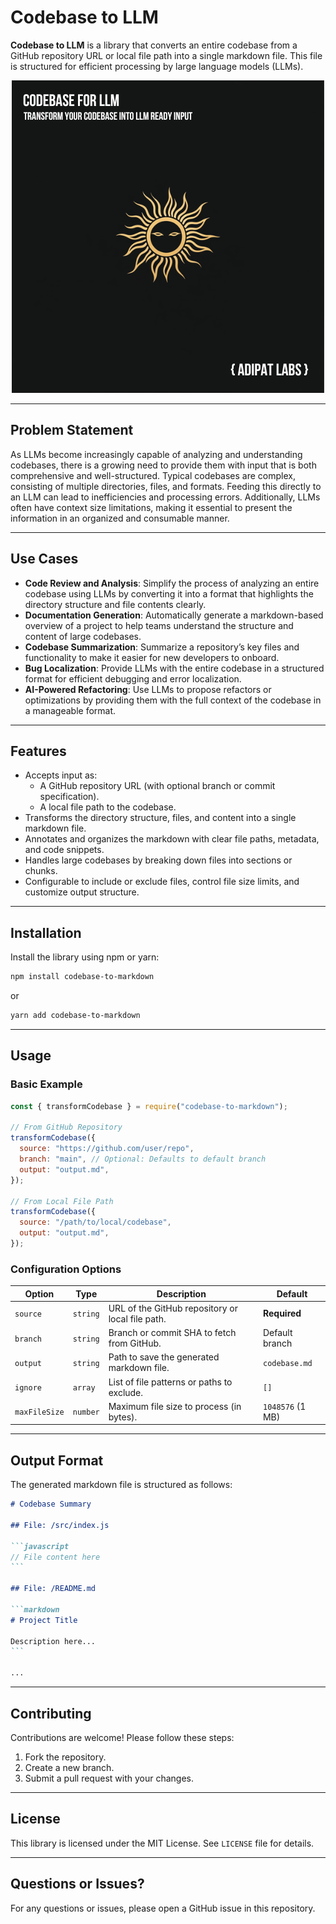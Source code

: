 # Codebase to LLM

**Codebase to LLM** is a library that converts an entire codebase from a GitHub repository URL or local file path into a single markdown file. This file is structured for efficient processing by large language models (LLMs).

<p align="center">
  <img src="https://raw.githubusercontent.com/AdiPat/codebase-for-llm/refs/heads/main/assets/logo_art.png" />
</p>

---

## Problem Statement

As LLMs become increasingly capable of analyzing and understanding codebases, there is a growing need to provide them with input that is both comprehensive and well-structured. Typical codebases are complex, consisting of multiple directories, files, and formats. Feeding this directly to an LLM can lead to inefficiencies and processing errors. Additionally, LLMs often have context size limitations, making it essential to present the information in an organized and consumable manner.

---

## Use Cases

- **Code Review and Analysis**: Simplify the process of analyzing an entire codebase using LLMs by converting it into a format that highlights the directory structure and file contents clearly.
- **Documentation Generation**: Automatically generate a markdown-based overview of a project to help teams understand the structure and content of large codebases.
- **Codebase Summarization**: Summarize a repository’s key files and functionality to make it easier for new developers to onboard.
- **Bug Localization**: Provide LLMs with the entire codebase in a structured format for efficient debugging and error localization.
- **AI-Powered Refactoring**: Use LLMs to propose refactors or optimizations by providing them with the full context of the codebase in a manageable format.

---

## Features

- Accepts input as:
  - A GitHub repository URL (with optional branch or commit specification).
  - A local file path to the codebase.
- Transforms the directory structure, files, and content into a single markdown file.
- Annotates and organizes the markdown with clear file paths, metadata, and code snippets.
- Handles large codebases by breaking down files into sections or chunks.
- Configurable to include or exclude files, control file size limits, and customize output structure.

---

## Installation

Install the library using npm or yarn:

```bash
npm install codebase-to-markdown
```

or

```bash
yarn add codebase-to-markdown
```

---

## Usage

### Basic Example

```javascript
const { transformCodebase } = require("codebase-to-markdown");

// From GitHub Repository
transformCodebase({
  source: "https://github.com/user/repo",
  branch: "main", // Optional: Defaults to default branch
  output: "output.md",
});

// From Local File Path
transformCodebase({
  source: "/path/to/local/codebase",
  output: "output.md",
});
```

### Configuration Options

| Option        | Type     | Description                                      | Default          |
| ------------- | -------- | ------------------------------------------------ | ---------------- |
| `source`      | `string` | URL of the GitHub repository or local file path. | **Required**     |
| `branch`      | `string` | Branch or commit SHA to fetch from GitHub.       | Default branch   |
| `output`      | `string` | Path to save the generated markdown file.        | `codebase.md`    |
| `ignore`      | `array`  | List of file patterns or paths to exclude.       | `[]`             |
| `maxFileSize` | `number` | Maximum file size to process (in bytes).         | `1048576` (1 MB) |

---

## Output Format

The generated markdown file is structured as follows:

````markdown
# Codebase Summary

## File: /src/index.js

```javascript
// File content here
```

## File: /README.md

```markdown
# Project Title

Description here...
```

...
````

---

## Contributing

Contributions are welcome! Please follow these steps:

1. Fork the repository.
2. Create a new branch.
3. Submit a pull request with your changes.

---

## License

This library is licensed under the MIT License. See `LICENSE` file for details.

---

## Questions or Issues?

For any questions or issues, please open a GitHub issue in this repository.
